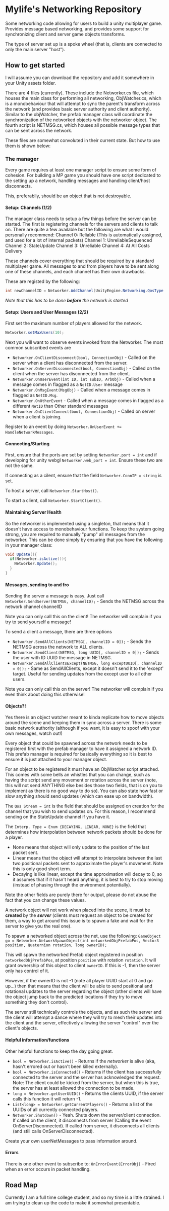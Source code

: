 # Mylife's Networking Repository
Some networking code allowing for users to build a unity multiplayer game. Provides message based networking, and provides some support for synchronizing client and server game objects transforms.

The type of server set up is a spoke wheel (that is, clients are connected to only the main server "host"). 

## How to get started

I will assume you can download the repository and add it somewhere in your Unity assets folder. 

There are 4 files (currently). These include the Networker.cs file, which houses the main class for performing all networking, ObjWatcher.cs, which is a monobehaviour that will attempt to sync the parent's transform across the network (and provides basic server authority and client authority). Similar to the objWatcher, the prefab manager class will coordinate the synchronization of the networked objects with the networker object. The fourth script is NETMSG.cs, which houses all possible message types that can be sent across the network. 

These files are somewhat convoluted in their current state. But how to use them is shown below:

### The manager
Every game requires at least one manager script to ensure some form of cohesion. For building a MP game you should have one script dedicated to the setting up a network, handling messages and handling client/host disconnects.

This, preferablly, should be an object that is not destroyable.

#### Setup: Channels (1/2)
The manager class needs to setup a few things before the server can be started. The first is registering channels for the servers and clients to talk on. There are quite a few available but the following are what I would personally recommend:
  Channel 0: Reliable (This is automatically assigned, and used for a lot of internal packets)
  Channel 1: UnreliableSequenced
  Channel 2: StateUpdate
  Channel 3: Unreliable
  Channel 4: At All Costs Delivery
  
These channels cover everything that should be required by a standard multiplayer game. All messages to and from players have to be sent along one of these channels, and each channel has their own drawbacks.

These are registed by the following:
```c#
int newChannelID = Networker.AddChannel(UnityEngine.Networking.QosType.UnreliableSequenced);
```
*Note that this has to be done **before** the network is started*
#### Setup: Users and User Messages (2/2)
First set the maximum number of players allowed for the network.
```c#
Networker.setMaxUsers(10);
```

Next you will want to observe events invoked from the Networker. The most common subscribed events are
* `Networker.OnClientDisconnect(bool, ConnectionObj)` - Called on the server when a client has disconnected from the server. 
* `Networker.OnServerDisconnected(bool, ConnectionObj)` - Called on the client when the server has disconnected from the client.
* `Networker.OnUserEvent(int ID, int subID, ArbObj)` - Called when a message comes in flagged as a `NetID.User` message
* `Networker.OnMsgEvent(MsgObj)` - Called when a message comes in flagged as `NetID.Msg`.
* `Networker.OnOtherEvent` - Called when a message comes in flagged as a different `NetID` than Other standard messages
* `Networker.OnClientConnect(bool, ConnectionObj)` - Called on server when a client is joining. 

Register to an event by doing `Networker.OnUserEvent += HandleNetworkMessages`.

#### Connecting/Starting
First, ensure that the ports are set by setting `Networker.port = int` and if developing for unity webgl `Networker.web_port = int`. Ensure these two are not the same. 

If connecting as a cilent, ensure that the field `Networker.ConnIP = string` is set.

To host a server, call `Networker.StartHost()`.

To start a client, call `Networker.StartClient()`.

#### Maintaining Server Health
So the networker is implemented using a singleton, that means that it doesn't have access to monobehaviour functions. To keep
the system going strong, you are required to manually "pump" all messages from the networker. This can be done simply by ensuring
that you have the following in your manager class:
```c#
void Update(){
  if(Networker.isActive()){
    Networker.Update();
  }
}
```
#### Messages, sending to and fro
Sending the server a message is easy. Just call
`Networker.SendServer(NETMSG, channelID);` - Sends the NETMSG across the network channel channelID

Note you can only call this on the client! The networker will complain if you try to send yourself a message!

To send a client a message, there are three options
* `Networker.SendAllClients(NETMSG[, channelID = 0]);` - Sends the NETMSG across the network to ALL clients.
* `Networker.SendClient(NETMSG, long UUID[, channelID = 0]);` - Sends the user with ID UUID the message in NETMSG.
* `Networker.SendAllClientsExcept(NETMSG, long exceptUUID[, channelID = 0]);` - Same as SendAllClients, except it doesn't send it to the 'except' target. Useful for sending updates from the except user to all other users.

Note you can only call this on the server! The networker will complain if you even think about doing this otherwise!

#### Objects?!
Yes there is an object watcher meant to kinda replicate how to move objects around the scene and keeping them in sync across a server. There is some basic network authority (although if you want, it is easy to spoof with your own messages, watch out!)

Every object that could be spawned across the network needs to be registered first with the prefab manager to have it assigned a network ID. 
This prefab manager is required for basically everything so it is best to ensure it is just attached to your manager object.

For an object to be registered it must have an ObjWatcher script attached. This comes with some bells an whistles that you can change, such as having the script send any movement or rotation across the server (note, this will not send ANYTHING else besides those two fields, that is on you to implement as there is no good way to do so). You can also state how fast or slow anything should send updates (which can ease up on bandwidth). 

The `Qos Stream = int` is the field that should be assigned on creation for the channel that you wish to send updates on. For this reason, I recommend sending on the StateUpdate channel if you have it.

The `Interp. Type = Enum {DECAYING, LINEAR, NONE}` is the field that determines how interpolation between network packets should be done for a player. 
* None means that object will only update to the position of the last packet sent. 
* Linear means that the object will attempt to interpolate between the last two positional packets sent to approximate the player's movement. Note this is only good short term.
* Decaying is like linear, except the time approximation will decay to 0, so it assumes that if it hasn't heard anything, it is best to try to stop moving (instead of phasing through the environment potentially).

Note the other fields are purely there for output, please do not abuse the fact that you can change these values.

A network object will not work when placed into the scene, it must be **created** by the ***server*** (clients must request an object to be created for them, a way to get around this issue is to spawn a fake and wait for the server to give you the real one).

To spawn a networked object across the net, use the following:
`GameObject go = Networker.NetworkSpawnObject(int networkedObjPrefabPos, Vector3 position, Quaternion rotation, long ownerID);`

This will spawn the networked Prefab object registered in position `networkedObjPrefabPos`, at position `position` with rotation `rotation`. It will grant ownership of this object to client `ownerID`. If this is -1, then the server only has control of it.

However, if the ownerID is not -1 (note all player UUID start at 0 and go up...) then that means that the client will be able to send positional and rotational updates to the server regarding the object (other clients will have the object jump back to the predicted locations if they try to move something they don't control).

The server still technically controls the objects, and as such the server and the client will attempt a dance where they will try to mesh their updates into the client and the server, effectively allowing the server "control" over the client's objects.


#### Helpful information/functions
Other helpful functions to keep the day going great.

* `bool = Networker.isActive()` - Returns if the *networker* is alive (aka, hasn't errored out or hasn't been killed externally). 
* `bool = Networker.isConnected()` - Returns if the client has successfully connected to the server and the server has acknowledged the request. Note: The client could be kicked from the server, but when this is true, the server has at least allowed the connection to be made.
* `long = Networker.getUserUUID()` - Returns the clients UUID, if the server calls this function it will return -1.
* `List<long> = Networker.getCurrentPlayers()` - Returns a list of the UUIDs of all currently connected players.
* `Networker.Shutdown()` - Yeah. Shuts down the server/client connection. If called on the client, it disconnects from server (Calling the event OnServerDisconnected). If called from server, it disconnects all clients (and still calls OnServerDisconnected).

Create your own userNetMessages to pass information around. 

#### Errors
There is one other event to subscribe to:
`OnErrorEvent(ErrorObj)` - Fired when an error occurs in packet handling.
## Road Map
Currently I am a full time college student, and so my time is a little strained. I am trying to clean up the code to make it somewhat presentable.
